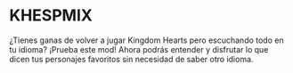 # KHESPMIX
¿Tienes ganas de volver a jugar Kingdom Hearts pero escuchando todo en tu idioma? ¡Prueba este mod! Ahora podrás entender y disfrutar lo que dicen tus personajes favoritos sin necesidad de saber otro idioma.
